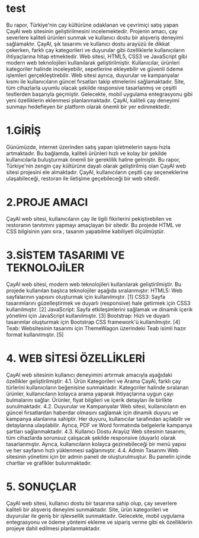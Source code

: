 # test
Bu rapor, Türkiye'nin çay kültürüne odaklanan ve çevrimiçi
satış yapan ÇayAl web sitesinin geliştirilmesini
incelemektedir. Projenin amacı, çay severlere kaliteli
ürünleri sunmak ve kullanıcı dostu bir alışveriş deneyimi
sağlamaktır. ÇayAl, şık tasarımı ve kullanıcı dostu arayüzü
ile dikkat çekerken, farklı çay kategorileri ve duyurular gibi
özelliklerle kullanıcıların ihtiyaçlarına hitap etmektedir.
Web sitesi, HTML5, CSS3 ve JavaScript gibi modern web
teknolojileri kullanılarak geliştirilmiştir. Kullanıcılar,
ürünleri kategoriler halinde inceleyebilir, sepetlerine
ekleyebilir ve güvenli ödeme işlemleri gerçekleştirebilir. Web
sitesi ayrıca, duyurular ve kampanyalar kısmı ile
kullanıcıların güncel fırsatları takip etmelerini
sağlamaktadır. Site, tüm cihazlarla uyumlu olacak şekilde
responsive tasarlanmış ve çeşitli testlerden başarıyla
geçmiştir. Gelecekte, mobil uygulama entegrasyonu gibi yeni
özelliklerin eklenmesi planlanmaktadır. ÇayAl, kaliteli çay
deneyimi sunmayı hedefleyen bir platform olarak önemli bir
yer edinmektedir. 

# 1.GİRİŞ
Günümüzde, internet üzerinden satış yapan işletmelerin sayısı
hızla artmaktadır. Bu bağlamda, kaliteli ürünleri hızlı ve kolay
bir şekilde kullanıcılarla buluşturmak önemli bir gereklilik
haline gelmiştir. Bu rapor, Türkiye'nin zengin çay kültürüne
dayalı olarak geliştirilmiş olan ÇayAl web sitesi projesini ele
almaktadır. ÇayAl, kullanıcıların çeşitli çay seçeneklerine
ulaşabileceği, restoran ile iletişime geçebileceği bir web sitedir.

# 2.PROJE AMACI
ÇayAl web sitesi, kullanıcıların çay ile ilgili fikirlerini
pekiştirebilen ve restoranın tanıtımını yapmayı amaçlayan bir
sitedir. Bu projede HTML ve CSS bilgisinin yanı sıra , tasarım
yapabilme kabiliyeti ölçülmüştür.

# 3.SİSTEM TASARIMI VE TEKNOLOJİLER
ÇayAl web sitesi, modern web teknolojileri kullanılarak
geliştirilmiştir. Bu projede kullanılan başlıca teknolojiler aşağıda
sıralanmıştır:
HTML5: Web sayfalarının yapısını oluşturmak için
kullanılmıştır. [1]
CSS3: Sayfa tasarımlarını güzelleştirmek ve duyarlı
(responsive) hale getirmek için CSS3 kullanılmıştır. [2]
JavaScript: Sayfa etkileşimlerini sağlamak ve dinamik içerik
yönetimi için JavaScript kullanılmıştır. [3]
Bootstrap: Hızlı ve duyarlı tasarımlar oluşturmak için Bootstrap
CSS framework'ü kullanılmıştır. [4]
Teab: Websitesinin tasarımı için ThemeWagon üzerindeki Teab
isimli hazır format kullanılmıştır. [5]

# 4. WEB SİTESİ ÖZELLİKLERİ
ÇayAl web sitesinin kullanıcı deneyimini artırmak amacıyla
aşağıdaki özellikler geliştirilmiştir:
4.1. Ürün Kategorileri ve Arama
ÇayAl, farklı çay türlerini kullanıcıların beğenisine sunmaktadır.
Kategoriler halinde sıralanan ürünler, kullanıcıların kolayca
arama yaparak ihtiyaçlarına uygun çayı bulmalarını sağlar.
Ürünler, fiyat bilgileri ve içerik detayları ile birlikte
sunulmaktadır.
4.2. Duyurular ve Kampanyalar
Web sitesi, kullanıcıların en güncel fırsatlardan haberdar
olmasını sağlamak için dinamik duyuru ve kampanya alanlarına
sahiptir. Her duyuru, kullanıcılar tarafından açılabilir ve
detaylarına ulaşılabilir. Ayrıca, PDF ve Word formatında
belgelerle kampanya şartları sağlanmaktadır.
4.3. Kullanıcı Dostu Arayüz
Web sitesinin tasarımı, tüm cihazlarda sorunsuz çalışacak
şekilde responsive (duyarlı) olarak tasarlanmıştır. Ayrıca,
kullanıcıların kolayca gezinebileceği bir menü yapısı ve her
sayfanın hızlı yüklenmesi sağlanmıştır.
4.4. Admin Tasarımı
Web sitesinin yönetimi için bir admin paneli de oluşturulmuştur.
Bu panelin içinde chartlar ve grafikler bulunmaktadır.

# 5. SONUÇLAR
ÇayAl web sitesi, kullanıcı dostu bir tasarıma sahip olup, çay
severlere kaliteli bir alışveriş deneyimi sunmaktadır. Site, ürün
kategorileri ve duyurular ile geniş bir işlevsellik sunmaktadır.
Gelecekte, mobil uygulama entegrasyonu ve ödeme yöntemi
ekleme ve sipariş verme gibi ek özelliklerin projeye dahil
edilmesi planlanmaktadır.

